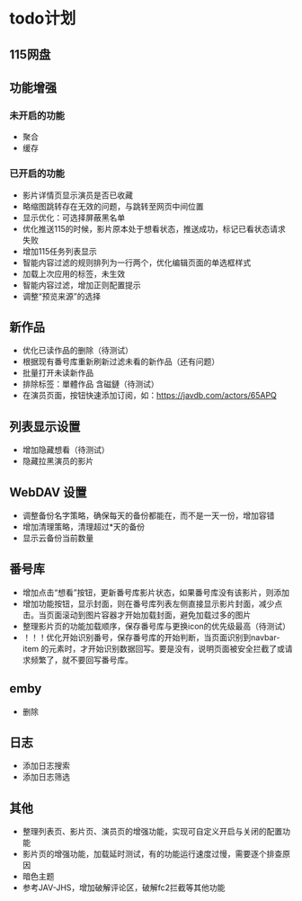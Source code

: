 # todo计划
## 115网盘

## 功能增强
### 未开启的功能
- 聚合
- 缓存
### 已开启的功能
- 影片详情页显示演员是否已收藏
- 略缩图跳转存在无效的问题，与跳转至网页中间位置
- 显示优化：可选择屏蔽黑名单
- 优化推送115的时候，影片原本处于想看状态，推送成功，标记已看状态请求失败
- 增加115任务列表显示
- 智能内容过滤的规则排列为一行两个，优化编辑页面的单选框样式
- 加载上次应用的标签，未生效
- 智能内容过滤，增加正则配置提示
- 调整“预览来源”的选择

## 新作品
- 优化已读作品的删除（待测试）
- 根据现有番号库重新刷新过滤未看的新作品（还有问题）
- 批量打开未读新作品
- 排除标签：單體作品 含磁鏈（待测试）
- 在演员页面，按钮快速添加订阅，如：https://javdb.com/actors/65APQ

## 列表显示设置
- 增加隐藏想看（待测试）
- 隐藏拉黑演员的影片
  
## WebDAV 设置
- 调整备份名字策略，确保每天的备份都能在，而不是一天一份，增加容错
- 增加清理策略，清理超过*天的备份
- 显示云备份当前数量

## 番号库
- 增加点击“想看”按钮，更新番号库影片状态，如果番号库没有该影片，则添加
- 增加功能按钮，显示封面，则在番号库列表左侧直接显示影片封面，减少点击。当页面滚动到图片容器才开始加载封面，避免加载过多的图片
- 整理影片页的功能加载顺序，保存番号库与更换icon的优先级最高（待测试）
- ！！！优化开始识别番号，保存番号库的开始判断，当页面识别到navbar-item 的元素时，才开始识别数据回写。要是没有，说明页面被安全拦截了或请求频繁了，就不要回写番号库。

## emby
- 删除

## 日志
- 添加日志搜索
- 添加日志筛选
  
## 其他
- 整理列表页、影片页、演员页的增强功能，实现可自定义开启与关闭的配置功能
- 影片页的增强功能，加载延时测试，有的功能运行速度过慢，需要逐个排查原因
- 暗色主题
- 参考JAV-JHS，增加破解评论区，破解fc2拦截等其他功能